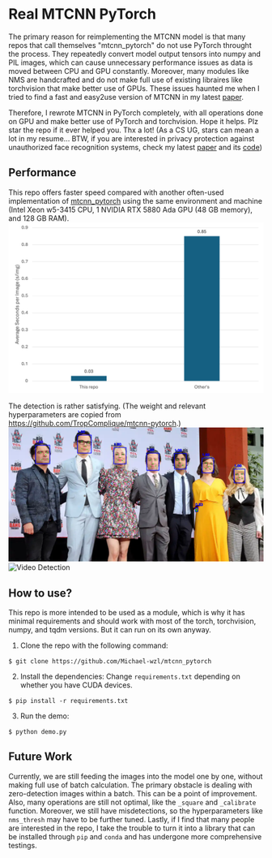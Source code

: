 # Real MTCNN PyTorch

The primary reason for reimplementing the MTCNN model is that many repos that call themselves "mtcnn_pytorch" do not use PyTorch throught the process. They repeatedly convert model output tensors into numpy and PIL images, which can cause unnecessary performance issues as data is moved between CPU and GPU constantly. Moreover, many modules like NMS are handcrafted and do not make full use of existing libraires like torchvision that make better use of GPUs. These issues haunted me when I tried to find a fast and easy2use version of MTCNN in my latest [paper](https://arxiv.org/abs/2508.02034). 

Therefore, I rewrote MTCNN in PyTorch completely, with all operations done on GPU and make better use of PyTorch and torchvision. Hope it helps. Plz star the repo if it ever helped you. Thx a lot! (As a CS UG, stars can mean a lot in my resume... BTW, if you are interested in privacy protection against unauthorized face recognition systems, check my latest [paper](https://arxiv.org/abs/2508.02034) and its [code](https://github.com/HKU-TASR/Protego))

## Performance
This repo offers faster speed compared with another often-used implementation of [mtcnn_pytorch](https://github.com/TropComplique/mtcnn-pytorch) using the same environment and machine (Intel Xeon w5-3415 CPU, 1 NVIDIA RTX 5880 Ada GPU (48 GB memory), and 128 GB RAM). 
![Speed Comparison](assets/figure.png)

The detection is rather satisfying. (The weight and relevant hyperparameters are copied from https://github.com/TropComplique/mtcnn-pytorch.)
![Image Detection](assets/bbt_detected.png)
![Video Detection](assets/bc_detected.gif)

## How to use?
This repo is more intended to be used as a module, which is why it has minimal requirements and should work with most of the torch, torchvision, numpy, and tqdm versions. But it can run on its own anyway. 
1. Clone the repo with the following command:
```commandline
$ git clone https://github.com/Michael-wzl/mtcnn_pytorch
```
2. Install the dependencies:
Change `requirements.txt` depending on whether you have CUDA devices.
```commandline
$ pip install -r requirements.txt
```
3. Run the demo:
```commandline
$ python demo.py
```

## Future Work
Currently, we are still feeding the images into the model one by one, without making full use of batch calculation. The primary obstacle is dealing with zero-detection images within a batch. This can be a point of improvement. Also, many operations are still not optimal, like the `_square` and `_calibrate` function. Moreover, we still have misdetections, so the hyperparameters like `nms_thresh` may have to be further tuned. Lastly, if I find that many people are interested in the repo, I take the trouble to turn it into a library that can be installed through `pip` and `conda` and has undergone more comprehensive testings. 